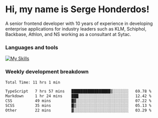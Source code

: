 # Hi, my name is Serge Honderdos!

A senior frontend developer with 10 years of experience in developing enterprise applications for industry leaders such as KLM, Schiphol, Backbase, Athlon, and NS working as a consultant at Sytac.

### Languages and tools
[![My Skills](https://skillicons.dev/icons?i=js,ts,angular,react,vue,nodejs,sqlite,postgres,mongodb,git,azure)](#)

### Weekly development breakdown
<!--START_SECTION:waka-->

```txt
Total Time: 11 hrs 1 min

TypeScript   7 hrs 57 mins   █████████████████▒░░░░░░░   69.78 %
Markdown     1 hr 24 mins    ███░░░░░░░░░░░░░░░░░░░░░░   12.42 %
CSS          49 mins         █▓░░░░░░░░░░░░░░░░░░░░░░░   07.22 %
SCSS         35 mins         █▒░░░░░░░░░░░░░░░░░░░░░░░   05.13 %
Other        22 mins         ▓░░░░░░░░░░░░░░░░░░░░░░░░   03.29 %
```

<!--END_SECTION:waka-->
